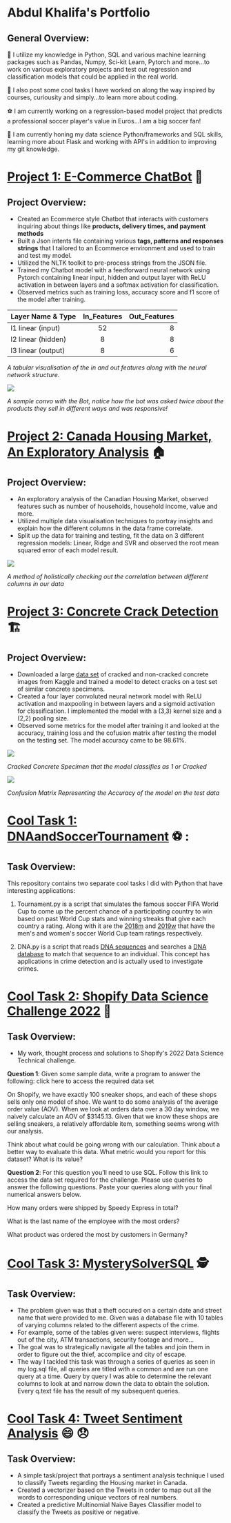 # Abdul Khalifa's Portfolio
## General Overview:
🐍 I utilize my knowledge in Python, SQL and various machine learning packages such as Pandas, Numpy, Sci-kit Learn, Pytorch and more...to work on various exploratory projects and test out regression and classification models that could be applied in the real world.

📎 I also post some cool tasks I have worked on along the way inspired by courses, curiousity and simply...to learn more about coding.

⚽ I am currently working on a regression-based model project that predicts a professional soccer player's value in Euros...I am a big soccer fan!

📖 I am currently honing my data science Python/frameworks and SQL skills, learning more about Flask and working with API's in addition to improving my git knowledge.

# [Project 1: E-Commerce ChatBot](https://github.com/akhalifaa/EcommerceChatBot) 🤖
## Project Overview:
* Created an Ecommerce style Chatbot that interacts with customers inquiring about things like **products, delivery times, and payment methods**
* Built a Json intents file containing various **tags, patterns and responses strings** that I tailored to an Ecommerce environment and used to train and test my model.
* Utilized the NLTK toolkit to pre-process strings from the JSON file.
* Trained my Chatbot model with a feedforward neural network using Pytorch containing linear input, hidden and output layer with ReLU activation in between layers and a softmax activation for classification.
* Observed metrics such as training loss, accuracy score and f1 score of the model after training.

| Layer Name & Type | In_Features | Out_Features |
| :---              |:---:        |          ---:|
| l1 linear (input)         | 52          | 8            |
| l2 linear (hidden) | 8 | 8 | 
| l3 linear (output) | 8       | 6|

*A tabular visualisation of the in and out features along with the neural network structure.*

![](images/Convo.png)

*A sample convo with the Bot, notice how the bot was asked twice about the products they sell in different ways and was responsive!* 

# [Project 2: Canada Housing Market, An Exploratory Analysis](https://github.com/akhalifaa/CanadaHousing) 🏠
## Project Overview:
* An exploratory analysis of the Canadian Housing Market, observed features such as number of households, household income, value and more.
* Utilized multiple data visualisation techniques to portray insights and explain how the different columns in the data frame correlate.
* Split up the data for training and testing, fit the data on 3 different regression models: Linear, Ridge and SVR and observed the root mean squared error of each model result.

![](images/Screen%20Shot%202022-05-14%20at%2010.21.47%20PM.png)

*A method of holistically checking out the correlation between different columns in our data*


# [Project 3: Concrete Crack Detection](https://github.com/akhalifaa/Concrete-Crack-Detection) 🏗️
## Project Overview:
* Downloaded a large [data set](https://www.kaggle.com/datasets/arunrk7/surface-crack-detection) of cracked and non-cracked concrete images from Kaggle and trained a model to detect cracks on a test set of similar concrete specimens.
* Created a four layer convoluted neural network model with ReLU activation and maxpooling in between layers and a sigmoid activation for clsssification. I implemented the model with a (3,3) kernel size and a (2,2) pooling size.
* Observed some metrics for the model after training it and looked at the accuracy, training loss and the cofusion matrix after testing the model on the testing set. The model accuracy came to be 98.61%.

![](images/00001.jpg)

*Cracked Concrete Specimen that the model classifies as 1 or Cracked*

![](images/download.png)

*Confusion Matrix Representing the Accuracy of the model on the test data*

# [Cool Task 1: DNAandSoccerTournament]() ⚽  :
## Task Overview:
This repository contains two separate cool tasks I did with Python that have interesting applications:
1) Tournament.py is a script that simulates the famous soccer FIFA World Cup to come up the percent chance of a participating country to win based on past World Cup stats and winning streaks that give each country a rating. Along with it are the [2018m](https://github.com/akhalifaa/DNAandSoccerTournament/blob/main/2018m.csv) and [2019w](https://github.com/akhalifaa/DNAandSoccerTournament/blob/main/2019w.csv) that have the men's and women's soccer World Cup team ratings respectively.

2) DNA.py is a script that reads [DNA sequences](https://github.com/akhalifaa/DNAandSoccerTournament/tree/main/sequences) and searches a [DNA database](https://github.com/akhalifaa/DNAandSoccerTournament/tree/main/databases) to match that sequence to an individual. This concept has applications in crime detection and is actually used to investigate crimes.

# [Cool Task 2: Shopify Data Science Challenge 2022](https://github.com/akhalifaa/ShopifyDSChallenge2022) 🛒
## Task Overview:
* My work, thought process and solutions to Shopify's 2022 Data Science Technical challenge. 

**Question 1**: Given some sample data, write a program to answer the following: click here to access the required data set

On Shopify, we have exactly 100 sneaker shops, and each of these shops sells only one model of shoe. We want to do some analysis of the average order value (AOV). When we look at orders data over a 30 day window, we naively calculate an AOV of $3145.13. Given that we know these shops are selling sneakers, a relatively affordable item, something seems wrong with our analysis. 

Think about what could be going wrong with our calculation. Think about a better way to evaluate this data. 
What metric would you report for this dataset?
What is its value?

**Question 2**: For this question you’ll need to use SQL. Follow this link to access the data set required for the challenge. Please use queries to answer the following questions. Paste your queries along with your final numerical answers below.

How many orders were shipped by Speedy Express in total?

What is the last name of the employee with the most orders?

What product was ordered the most by customers in Germany?

# [Cool Task 3: MysterySolverSQL](https://github.com/akhalifaa/MysterySolverSQL) 🕵️
## Task Overview:
* The problem given was that a theft occured on a certain date and street name that were provided to me. Given was a database file with 10 tables of varying columns related to the different aspects of the crime.
* For example, some of the tables given were: suspect interviews, flights out of the city, ATM transactions, security footage and more...
* The goal was to strategically navigate all the tables and join them in order to figure out the thief, accomplice and city of escape.
* The way I tackled this task was through a series of queries as seen in my log.sql file, all queries are titled with a common and are run one query at a time. Query by query I was able to determine the relevant columns to look at and narrow down the data to obtain the solution. Every q.text file has the result of my subsequent queries.

# [Cool Task 4: Tweet Sentiment Analysis](https://github.com/akhalifaa/CanadaHousingTweets) 😄 😞
## Task Overview:
* A simple task/project that portrays a sentiment analysis technique I used to classify Tweets regarding the Housing market in Canada.
* Created a vectorizer based on the Tweets in order to map out all the words to corresponding unique vectors of real numbers.
* Created a predictive Multinomial Naive Bayes Classifier model to classify the Tweets as positive or negative.
